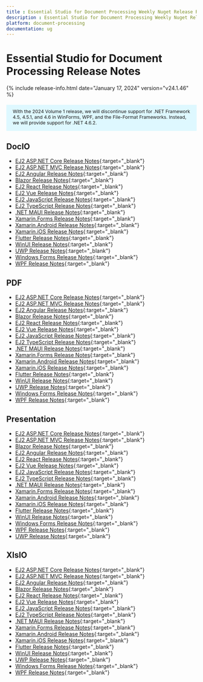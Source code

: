 ```yaml
---
title : Essential Studio for Document Processing Weekly Nuget Release Release Notes  
description : Essential Studio for Document Processing Weekly Nuget Release Release Notes  
platform: document-processing
documentation: ug
---
```


# Essential Studio for Document Processing  Release Notes  

{% include release-info.html date="January 17, 2024" version="v24.1.46" %}

<style>
#license {
    font-size: .88em!important;
	margin-top: 1.5em;     
	margin-bottom: 1.5em;
    background-color: #def8ff;
    padding: 10px 17px 14px;
}
</style>

<div id="license">
With the 2024 Volume 1 release, we will discontinue support for .NET Framework 4.5, 4.5.1, and 4.6 in WinForms, WPF, and the File-Format Frameworks. Instead, we will provide support for .NET 4.6.2.
</div>


## DocIO

* [EJ2 ASP.NET Core Release Notes](https://ej2.syncfusion.com/aspnetcore/documentation/release-notes/24.1.46#docio){:target="_blank"}
* [EJ2 ASP.NET MVC Release Notes](https://ej2.syncfusion.com/aspnetmvc/documentation/release-notes/24.1.46#docio){:target="_blank"}
* [EJ2 Angular Release Notes](https://ej2.syncfusion.com/angular/documentation/release-notes/24.1.46#docio){:target="_blank"}
* [Blazor Release Notes](https://blazor.syncfusion.com/documentation/release-notes/24.1.46#docio){:target="_blank"}
* [EJ2 React Release Notes](https://ej2.syncfusion.com/react/documentation/release-notes/24.1.46#docio){:target="_blank"}
* [EJ2 Vue  Release Notes](https://ej2.syncfusion.com/vue/documentation/release-notes/24.1.46#docio){:target="_blank"}
* [EJ2 JavaScript Release Notes](https://ej2.syncfusion.com/javascript/documentation/release-notes/24.1.46#docio){:target="_blank"}
* [EJ2 TypeScript Release Notes](https://ej2.syncfusion.com/documentation/release-notes/24.1.46#docio){:target="_blank"}
* [.NET MAUI Release Notes](/maui/release-notes/v24.1.46#docio){:target="_blank"}
* [Xamarin.Forms Release Notes](/xamarin/release-notes/v24.1.46#docio){:target="_blank"}
* [Xamarin.Android Release Notes](/xamarin-android/release-notes/v24.1.46#docio){:target="_blank"}
* [Xamarin.iOS Release Notes](/xamarin-ios/release-notes/v24.1.46#docio){:target="_blank"}
* [Flutter Release Notes](/flutter/release-notes/v24.1.46#docio){:target="_blank"}
* [WinUI Release Notes](/winui/release-notes/v24.1.46#docio){:target="_blank"}
* [UWP Release Notes](/uwp/release-notes/v24.1.46#docio){:target="_blank"}
* [Windows Forms Release Notes](/windowsforms/release-notes/v24.1.46#docio){:target="_blank"}
* [WPF Release Notes](/wpf/release-notes/v24.1.46#docio){:target="_blank"}



## PDF

* [EJ2 ASP.NET Core Release Notes](https://ej2.syncfusion.com/aspnetcore/documentation/release-notes/24.1.46#pdf){:target="_blank"}
* [EJ2 ASP.NET MVC Release Notes](https://ej2.syncfusion.com/aspnetmvc/documentation/release-notes/24.1.46#pdf){:target="_blank"}
* [EJ2 Angular Release Notes](https://ej2.syncfusion.com/angular/documentation/release-notes/24.1.46#pdf){:target="_blank"}
* [Blazor Release Notes](https://blazor.syncfusion.com/documentation/release-notes/24.1.46#pdf){:target="_blank"}
* [EJ2 React Release Notes](https://ej2.syncfusion.com/react/documentation/release-notes/24.1.46#pdf){:target="_blank"}
* [EJ2 Vue  Release Notes](https://ej2.syncfusion.com/vue/documentation/release-notes/24.1.46#pdf){:target="_blank"}
* [EJ2 JavaScript Release Notes](https://ej2.syncfusion.com/javascript/documentation/release-notes/24.1.46#pdf){:target="_blank"}
* [EJ2 TypeScript Release Notes](https://ej2.syncfusion.com/documentation/release-notes/24.1.46#pdf){:target="_blank"}
* [.NET MAUI Release Notes](/maui/release-notes/v24.1.46#pdf){:target="_blank"}
* [Xamarin.Forms Release Notes](/xamarin/release-notes/v24.1.46#pdf){:target="_blank"}
* [Xamarin.Android Release Notes](/xamarin-android/release-notes/v24.1.46#pdf){:target="_blank"}
* [Xamarin.iOS Release Notes](/xamarin-ios/release-notes/v24.1.46#pdf){:target="_blank"}
* [Flutter Release Notes](/flutter/release-notes/v24.1.46#pdf){:target="_blank"}
* [WinUI Release Notes](/winui/release-notes/v24.1.46#pdf){:target="_blank"}
* [UWP Release Notes](/uwp/release-notes/v24.1.46#pdf){:target="_blank"}
* [Windows Forms Release Notes](/windowsforms/release-notes/v24.1.46#pdf){:target="_blank"}
* [WPF Release Notes](/wpf/release-notes/v24.1.46#pdf){:target="_blank"}


## Presentation

* [EJ2 ASP.NET Core Release Notes](https://ej2.syncfusion.com/aspnetcore/documentation/release-notes/24.1.46#presentation){:target="_blank"}
* [EJ2 ASP.NET MVC Release Notes](https://ej2.syncfusion.com/aspnetmvc/documentation/release-notes/24.1.46#presentation){:target="_blank"}
* [Blazor Release Notes](https://blazor.syncfusion.com/documentation/release-notes/24.1.46#presentation){:target="_blank"}
* [EJ2 Angular Release Notes](https://ej2.syncfusion.com/angular/documentation/release-notes/24.1.46#presentation){:target="_blank"}
* [EJ2 React Release Notes](https://ej2.syncfusion.com/react/documentation/release-notes/24.1.46#presentation){:target="_blank"}
* [EJ2 Vue  Release Notes](https://ej2.syncfusion.com/vue/documentation/release-notes/24.1.46#presentation){:target="_blank"}
* [EJ2 JavaScript Release Notes](https://ej2.syncfusion.com/javascript/documentation/release-notes/24.1.46#presentation){:target="_blank"}
* [EJ2 TypeScript Release Notes](https://ej2.syncfusion.com/documentation/release-notes/24.1.46#presentation){:target="_blank"}
* [.NET MAUI Release Notes](/maui/release-notes/v24.1.46#presentation){:target="_blank"}
* [Xamarin.Forms Release Notes](/xamarin/release-notes/v24.1.46#presentation){:target="_blank"}
* [Xamarin.Android Release Notes](/xamarin-android/release-notes/v24.1.46#presentation){:target="_blank"}
* [Xamarin.iOS Release Notes](/xamarin-ios/release-notes/v24.1.46#presentation){:target="_blank"}
* [Flutter Release Notes](/flutter/release-notes/v24.1.46#presentation){:target="_blank"}
* [WinUI Release Notes](/winui/release-notes/v24.1.46#presentation){:target="_blank"}
* [Windows Forms Release Notes](/windowsforms/release-notes/v24.1.46#presentation){:target="_blank"}
* [WPF Release Notes](/wpf/release-notes/v24.1.46#presentation){:target="_blank"}
* [UWP Release Notes](/uwp/release-notes/v24.1.46#presentation){:target="_blank"}



## XlsIO

* [EJ2 ASP.NET Core Release Notes](https://ej2.syncfusion.com/aspnetcore/documentation/release-notes/24.1.46#xlsio){:target="_blank"}
* [EJ2 ASP.NET MVC Release Notes](https://ej2.syncfusion.com/aspnetmvc/documentation/release-notes/24.1.46#xlsio){:target="_blank"}
* [EJ2 Angular Release Notes](https://ej2.syncfusion.com/angular/documentation/release-notes/24.1.46#xlsio){:target="_blank"}
* [Blazor Release Notes](https://blazor.syncfusion.com/documentation/release-notes/24.1.46#xlsio){:target="_blank"}
* [EJ2 React Release Notes](https://ej2.syncfusion.com/react/documentation/release-notes/24.1.46#xlsio){:target="_blank"}
* [EJ2 Vue  Release Notes](https://ej2.syncfusion.com/vue/documentation/release-notes/24.1.46#xlsio){:target="_blank"}
* [EJ2 JavaScript Release Notes](https://ej2.syncfusion.com/javascript/documentation/release-notes/24.1.46#xlsio){:target="_blank"}
* [EJ2 TypeScript Release Notes](https://ej2.syncfusion.com/documentation/release-notes/24.1.46#xlsio){:target="_blank"}
* [.NET MAUI Release Notes](/maui/release-notes/v24.1.46#xlsio){:target="_blank"}
* [Xamarin.Forms Release Notes](/xamarin/release-notes/v24.1.46#xlsio){:target="_blank"}
* [Xamarin.Android Release Notes](/xamarin-android/release-notes/v24.1.46#xlsio){:target="_blank"}
* [Xamarin.iOS Release Notes](/xamarin-ios/release-notes/v24.1.46#xlsio){:target="_blank"}
* [Flutter Release Notes](/flutter/release-notes/v24.1.46#xlsio){:target="_blank"}
* [WinUI Release Notes](/winui/release-notes/v24.1.46#xlsio){:target="_blank"}
* [UWP Release Notes](/uwp/release-notes/v24.1.46#xlsio){:target="_blank"}
* [Windows Forms Release Notes](/windowsforms/release-notes/v24.1.46#xlsio){:target="_blank"}
* [WPF Release Notes](/wpf/release-notes/v24.1.46#xlsio){:target="_blank"}


